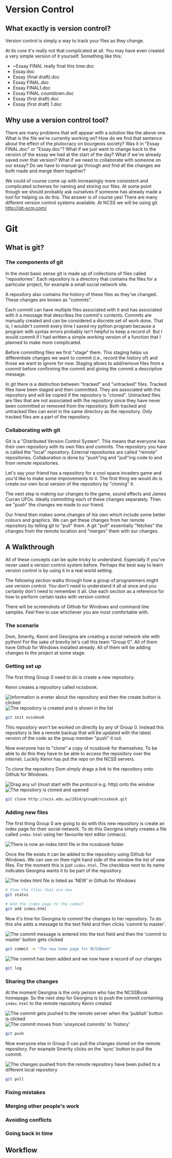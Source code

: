 # Version Control
## What exactly is version control?
Version control is simply a way to track your files as they change. 

At its core it's really not that complicated at all.
You may have even created a very simple version of it yourself.
Something like this:

  * ~Essay FINAL really final this time.doc
  * Essay.doc
  * Essay (final draft).doc
  * Essay FINAL.doc
  * Essay FINAL1.doc
  * Essay FINAL countdown.doc
  * Essay (first draft).doc
  * Essay (first draft) 1.doc

## Why use a version control tool?
There are many problems that will appear with a solution like the above one.
What is the file we're currently working on?
How do we find that sentence about the effect of the plutocracy on bourgeois society? Was it in "Essay FINAL.doc" or "Essay.doc"?
What if we just want to change back to the version of the essay we had at the start of the day? What if we've already saved over that version?
What if we need to collaborate with someone on our essay? Do we have to manual go through and find all the changes we both made and merge them together?

We could of course come up with increasingly more consistent and complicated schemes for naming and storing our files.
At some point though we should probably ask ourselves if someone has already made a tool for helping us do this.
The answer is of course yes! There are many different version control systems available.
At NCSS we will be using git <http://git-scm.com/>


# Git
## What is git?
### The components of git
<!-- It would be helpful to have a diagram that summarises this section -->

In the most basic sense git is made up of collections of files called "repositories".
Each repository is a directory that contains the files for a particular project, for example a small social network site.

A repository also contains the history of these files as they've changed.
These changes are known as "commits".

Each commit can have multiple files associated with it and has associated with it a message that describes the commit's contents.
Commits are manually created and can be considered a discrete set of work done.
That is, I wouldn't commit every time I saved my python program because a program with syntax errors probably isn't helpful to keep a record of.
But I would commit if I had written a simple working version of a function that I planned to make more complicated.

Before committing files we first "stage" them.
This staging helps us differentiate changes we want to commit (i.e., record the history of) and those we want to ignore for now.
Staging allows to add/remove files from a commit before confirming the commit and giving the commit a descriptive message.

In git there is a distinction between "tracked" and "untracked" files.
Tracked files have been staged and then committed.
They are associated with the repository and will be copied if the repository is "cloned".
Untracked files are files that are not associated with the repository since they have never been committed or removed from the repository.
Both tracked and untracked files can exist in the same directory as the repository. Only tracked files are a part of the repository.

### Collaborating with git
<!-- This section should also have a diagram -->

Git is a "Distributed Version Control System".
This means that everyone has their own repository with its own files and commits.
The repository you have is called the "local" repository. External repositories are called "remote" repositories.
Collaboration is done by "push"ing and "pull"ing code to and from remote repositories.

Let's say your friend has a repository for a cool space invaders game and you'd like to make some improvements to it.
The first thing we would do is create our own local version of the repository by "cloning" it.

The next step is making our changes to the game, sound effects and James Curran UFOs.
Ideally committing each of these changes separately.
Then we "push" the changes we made to our friend.

Our friend then makes some changes of his own which include some better colours and graphics.
We can get these changes from her remote repository by telling git to "pull" them.
A git "pull" essentially "fetches" the changes from the remote location and "merges" them with our changes.

## A Walkthrough
All of these concepts can be quite tricky to understand.
Especially if you've never used a version control system before.
Perhaps the best way to learn version control is by using it in a real world setting.

The following section walks through how a group of programmers might use version control.
You don't need to understand it all at once and you certainly don't need to remember it all.
Use each section as a reference for how to perform certain tasks with version control.

There will be screenshots of Github for Windows and command line samples.
Feel free to use whichever you are most comfortable with.

### The scenario
Dom, Smerity, Kenni and Georgina are creating a social network site with python!
For the sake of brevity let's call this team "Group 0".
All of them have Github for Windows installed already.
All of them will be adding changes to the project at some stage.

### Getting set up
The first thing Group 0 need to do is create a new repository.

<!--
I don't know if we want to use Github or Bitbucket as opposed to a vanilla git repo
I'm inclined to avoid Github and Bitbucket to avoid having to create/manage accounts for those services.
  - Kenni
-->

Kenni creates a repository called ncssbook.

<!-- Screenshot of GfW repo creation -->
![Information is eneter about the repository and then the create button is clicked](images/create-gw.png "Creating a repository")
![The repository is created and is shown in the list](images/created-gw.png "The repository has been created")

```bash
git init ncssbook
```

This repository won't be worked on directly by any of Group 0.
Instead this repository is like a remote backup that will be updated with the latest version of the code as the group member "push" it out.

<!-- Diagram of the relationship between the repos -->


Now everyone has to "clone" a copy of ncssbook for themselves.
To be able to do this they have to be able to access the repository over the internet.
Luckily Kenni has put the repo on the NCSS servers.

To clone the repository Dom simply drags a link to the repository onto Github for Windows.

<!-- Screenshot of GfW repo cloning -->
![Drag any url (must start with the protocol e.g. `http`) onto the window](images/clone-gw.png "Clone the repository")
![The repository is cloned and opened](images/cloned-gw.png "The repository is cloned")

```bash
git clone http://ncss.edu.au/2014/group0/ncssbook.git
```


### Adding new files
The first thing Group 0 are going to do with this new repository is create an index page for their social network.
To do this Georgina simply creates a file called `index.html` using her favourite text editor (vimacs).

<!-- Screenshot of folder -->
![There is now an index.html file in the ncssbook folder](images/newfile-ex.png "index.html file is created")

Once the file exists it can be added to the repository using Github for Windows.
We can see on thee right hand side of the window the list of new files.
For the moment this is just `index.html`.
The checkbox next to its name indicates Georgina wants it to be part of the repository.

<!-- Screenshot of new files in GfW -->
![The index.html file is listed as 'NEW' in Github for Windows](images/newfile-gw.png "index.html is list as a new file")

```bash
# Show the files that are new
git status

# Add the index page to the commit
git add index.html
```
Now it's time for Georgina to commit the changes to her repository.
To do this she adds a message to the text field and then clicks 'commit to master'.

<!-- Screenshot of committing in GfW -->
![The commit message is entered into the text field and then the 'commit to master' button gets clicked](images/commit-gw.png "A helpful commit message is written")

```bash
git commit -m "The new home page for NCSSBook"
```

![The commit has been added and we now have a record of our changes](images/committed-gw.png "The commit has been added")

```bash
git log
```


### Sharing the changes
At the moment Georgina is the only person who has the NCSSBook homepage.
So the next step for Georgina is to push the commit containing `index.html` to the remote repository Kenni created.

<!-- Screenshot of pushing commits in GfW -->
![The commit gets pushed to the remote server when the 'publish' button is clicked](images/push-gw.png "The commit is pushed to the remote server")
![The commit moves from 'unsynced commits' to 'history'](images/pushed-gw.png "The commit is now synced")

```bash
git push
```

Now everyone else in Group 0 can pull the changes stored on the remote repository.
For example Smerity clicks on the 'sync' button to pull the commit.

<!-- Screenshot of pullng commits in GfW -->
![The changes pushed from the remote repository have been pulled to a different local repository](images/pull-gw.png "The commit is now synced")

```bash
git pull
```

### Fixing mistakes

<!--
Unstaging files
  git reset HEAD

Untracking files
  git rm --cached <file>
Completely remove file
  git rm <file>

Undo the last commit 
  git reset --soft HEAD^

Fixing the previous commit
  git add <file> 
  git commit --amend

Why it's a bad idea to try and change the remote repo's history
-->


### Merging other people's work

<!--
Situations where we can't push due to changes to the remote repo
  git push

Merge conflict
  git pull
Make changes to fix conflict
  git merge
-->


### Avoiding conflicts

<!--
Why branches?

Create a new branch
  git branch <branch>

Changing branch
  git checkout <branch> 

Merging branches
  git checkout <branch-to-merge-into>
  git merge <branch-to-merge>
--> 


### Going back in time

<!--
Viewing old commits
  git log

Labelling commits
  git tag

Stashing changes temporarily
  git stash
Quick changes
  git pop

Viewing old files
  git diff <commit-a> <commit-b>

Revert to previous commit
  git reset --hard

Revert to old commit
  git revert <commit>
-->

## Workflow
<!-- A digram explaining the stage/commit/pull/push workflow -->

